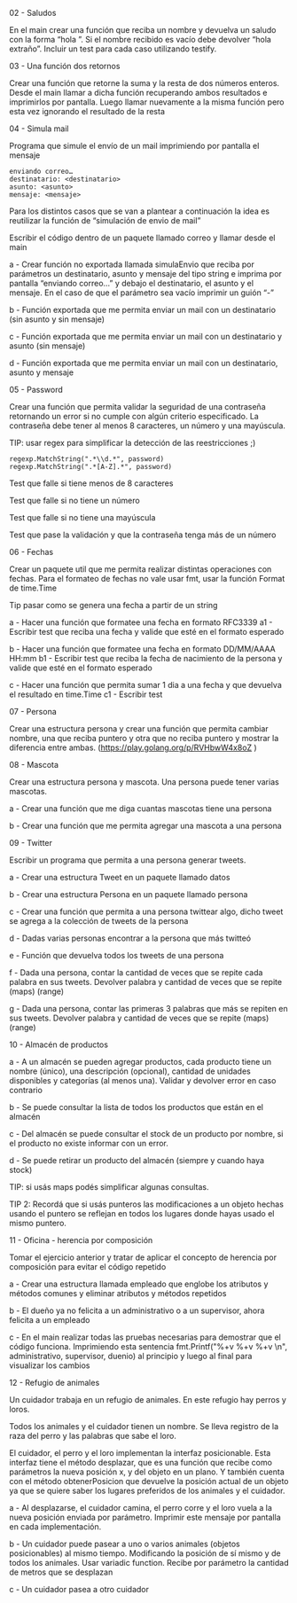 02 - Saludos

En el main crear una función que reciba un nombre y devuelva un saludo con la forma “hola <nombre>”. Si el nombre recibido es vacío debe devolver “hola extraño”. Incluir un test para cada caso utilizando testify.

03 - Una función dos retornos

Crear una función que retorne la suma y la resta de dos números enteros. Desde el main llamar a dicha función recuperando ambos resultados e imprimirlos por pantalla. Luego llamar nuevamente a la misma función pero esta vez ignorando el resultado de la resta

04 - Simula mail

Programa que simule el envío de un mail imprimiendo por pantalla el mensaje 

	enviando correo…
	destinatario: <destinatario>
	asunto: <asunto>
	mensaje: <mensaje>

Para los distintos casos que se van a plantear a continuación la idea es reutilizar la función de “simulación de envio de mail”

Escribir el código dentro de un paquete llamado correo y llamar desde el main 

a - Crear función no exportada llamada simulaEnvio que reciba por parámetros un destinatario, asunto y mensaje del tipo string e imprima por pantalla “enviando correo…” y debajo el destinatario, el asunto y el mensaje. En el caso de que el parámetro sea vacío imprimir un guión “-”

b - Función exportada que me permita enviar un mail con un destinatario (sin asunto y sin mensaje)

c - Función exportada que me permita enviar un mail con un destinatario y asunto (sin mensaje)

d - Función exportada que me permita enviar un mail con un destinatario, asunto y mensaje

05 - Password

Crear una función que permita validar la seguridad de una contraseña retornando un error si no cumple con algún criterio especificado. La contraseña debe tener al menos 8 caracteres, un número y una mayúscula. 

TIP: usar regex para simplificar la detección de las reestricciones ;) 

    regexp.MatchString(".*\\d.*", password) 
    regexp.MatchString(".*[A-Z].*", password)

Test que falle si tiene menos de 8 caracteres

Test que falle si no tiene un número

Test que falle si no tiene una mayúscula

Test que pase la validación y que la contraseña tenga más de un número

06 - Fechas

Crear un paquete util que me permita realizar distintas operaciones con fechas. Para el formateo de fechas no vale usar fmt, usar la función Format de time.Time

Tip pasar como se genera una fecha a partir de un string

a - Hacer una función que formatee una fecha en formato RFC3339
a1 - Escribir test que reciba una fecha y valide que esté en el formato esperado

b - Hacer una función que formatee una fecha en formato DD/MM/AAAA HH:mm
b1 - Escribir test que reciba la fecha de nacimiento de la persona y valide que esté en el formato esperado

c - Hacer una función que permita sumar 1 dia a una fecha y que devuelva el resultado en time.Time
c1 - Escribir test

07 - Persona

Crear una estructura persona y crear una función que permita cambiar nombre, una que reciba puntero y otra que no reciba puntero y mostrar la diferencia entre ambas. (https://play.golang.org/p/RVHbwW4x8oZ )

08 - Mascota

Crear una estructura persona y mascota. Una persona puede tener varias mascotas. 

a - Crear una función que me diga cuantas mascotas tiene una persona

b - Crear una función que me permita agregar una mascota a una persona

09 - Twitter

Escribir un programa que permita a una persona generar tweets. 

a - Crear una estructura Tweet en un paquete llamado datos

b - Crear una estructura Persona en un paquete llamado persona

c - Crear una función que permita a una persona twittear algo, dicho tweet se agrega a la colección de tweets de la persona

d - Dadas varias personas encontrar a la persona que más twitteó

e - Función que devuelva todos los tweets de una persona

f - Dada una persona, contar la cantidad de veces que se repite cada palabra en sus tweets. Devolver palabra y cantidad de veces que se repite (maps) (range)

g - Dada una persona, contar las primeras 3 palabras que más se repiten en sus tweets. Devolver palabra y cantidad de veces que se repite (maps) (range)

10 - Almacén de productos
     
a - A un almacén se pueden agregar productos, cada producto tiene un nombre (único), una descripción (opcional), cantidad de unidades disponibles y categorías (al menos una). Validar y devolver error en caso contrario

b - Se puede consultar la lista de todos los productos que están en el almacén

c - Del almacén se puede consultar el stock de un producto por nombre, si el producto no existe informar con un error.

d - Se puede retirar un producto del almacén (siempre y cuando haya	 stock)
     
     
TIP: si usás maps podés simplificar algunas consultas.

TIP 2: Recordá que si usás punteros las modificaciones a un objeto hechas usando el puntero se reflejan en todos los lugares donde hayas usado el mismo puntero.

11 - Oficina - herencia por composición

Tomar el ejercicio anterior y tratar de aplicar el concepto de herencia por composición para evitar el código repetido 

a - Crear una estructura llamada empleado que englobe los atributos y métodos comunes y eliminar atributos y métodos repetidos

b - El dueño ya no felicita a un administrativo o a un supervisor, ahora felicita a un empleado

c - En el main realizar todas las pruebas necesarias para demostrar que el código funciona. Imprimiendo esta sentencia 
fmt.Printf("%+v %+v %+v \n", administrativo, supervisor, duenio) 
al principio y luego al final para visualizar los cambios


12 - Refugio de animales

Un cuidador trabaja en un refugio de animales. En este refugio hay perros y loros. 

Todos los animales y el cuidador tienen un nombre. Se lleva registro de la raza del perro y las palabras que sabe el loro.

El cuidador, el perro y el loro implementan la interfaz posicionable. Esta interfaz tiene el método desplazar, que es una función que recibe como parámetros la nueva posición x, y del objeto en un plano. Y también cuenta con el método obtenerPosicion que devuelve la posición actual de un objeto ya que se quiere saber los lugares preferidos de los animales y el cuidador.

a - Al desplazarse, el cuidador camina, el perro corre y el loro vuela a la nueva posición enviada por parámetro. Imprimir este mensaje por pantalla en cada implementación.

b - Un cuidador puede pasear a uno o varios animales (objetos posicionables) al mismo tiempo. Modificando la posición de sí mismo y de todos los animales. Usar variadic function. Recibe por parámetro la cantidad de metros que se desplazan

c - Un cuidador pasea a otro cuidador

